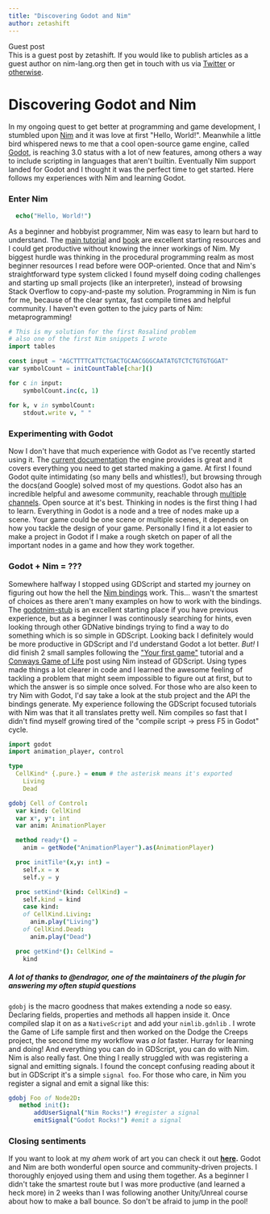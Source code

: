 ```yaml
---
title: "Discovering Godot and Nim"
author: zetashift
---
```


<div class="sidebarblock">
  <div class="content">
    <div class="title">Guest post</div>
    <div class="paragraph">
      This is a guest post by zetashift. If you would like to publish
      articles as a guest author on nim-lang.org then get in touch with us via
      <a href="https://twitter.com/nim_lang">Twitter</a> or
      <a href="https://nim-lang.org/community.html">otherwise</a>.
    </div>
  </div>
</div>

# Discovering Godot and Nim

In my ongoing quest to get better at programming and game development, I stumbled upon [Nim](https://nim-lang.org/) and it was love at first "Hello, World!". Meanwhile a little bird whispered news to me that a cool open-source game engine, called [Godot](https://godotengine.org/), is reaching 3.0 status with a lot of new features, among others a way to include scripting in languages that aren't builtin. Eventually Nim support landed for Godot and I thought it was the perfect time to get started. Here follows my experiences with Nim and learning Godot.

### Enter Nim

```nim
  echo("Hello, World!")
```

As a beginner and hobbyist programmer, Nim was easy to learn but hard to understand. The [main tutorial](https://nim-lang.org/0.18.0/tut1.html) and [book](https://www.manning.com/books/nim-in-action) are excellent starting resources and I could get productive without knowing the inner workings of Nim.
My biggest hurdle was thinking in the procedural programming realm as most beginner resources I read before were OOP-oriented. Once that and Nim's straightforward type system clicked I found myself doing coding challenges and starting up small projects (like an interpreter), instead of browsing Stack Overflow to copy-and-paste my solution.
Programming in Nim is fun for me, because of the clear syntax, fast compile times and helpful community. I haven't even gotten to the juicy parts of Nim: metaprogramming!

```nim
# This is my solution for the first Rosalind problem
# also one of the first Nim snippets I wrote
import tables

const input = "AGCTTTTCATTCTGACTGCAACGGGCAATATGTCTCTGTGTGGAT"
var symbolCount = initCountTable[char]()

for c in input:
    symbolCount.inc(c, 1)

for k, v in symbolCount:
    stdout.write v, " "
```

#####

### Experimenting with Godot

Now I don't have that much experience with Godot as I've recently started using it. The [current documentation](http://docs.godotengine.org/en/3.0/) the engine provides is great and it covers everything you need to get started making a game.
At first I found Godot quite intimidating (so many bells and whistles!), but browsing through the docs(and Google) solved most of my questions. Godot also has an incredible helpful and awesome community, reachable through [multiple channels](https://godotengine.org/community). Open source at it's best.
Thinking in nodes is the first thing I had to learn. Everything in Godot is a node and a tree of nodes make up a scene. Your game could be one scene or multiple scenes, it depends on how you tackle the design of your game. Personally I find it a lot easier to make a project in Godot if I make a rough sketch on paper of all the important nodes in a game and how they work together.

### Godot + Nim = ???

Somewhere halfway I stopped using GDScript and started my journey on figuring out how the hell the [Nim bindings](https://github.com/pragmagic/godot-nim) work. This... wasn't the smartest of choices as there aren't many examples on how to work with the bindings. The [godotnim-stub](https://github.com/pragmagic/godot-nim-stub) is an excellent starting place if you have previous experience, but as a beginner I was continously searching for hints, even looking through other GDNative bindings trying to find a way to do something which is so simple in GDScript. Looking back I definitely would be more productive in GDScript and I'd understand Godot a lot better.
_But!_ I did finish 2 small samples following the ["Your first game"](http://docs.godotengine.org/en/3.0/getting_started/step_by_step/your_first_game.html) tutorial and a [Conways Game of Life](http://www.brainjargames.com/game-of-life/) post using Nim instead of GDScript. Using types made things a lot clearer in code and I learned the awesome feeling of tackling a problem that might seem impossible to figure out at first, but to which the answer is so simple once solved.
For those who are also keen to try Nim with Godot, I'd say take a look at the stub project and the API the bindings generate. My experience following the GDScript focused tutorials with Nim was that it all translates pretty well. Nim compiles so fast that I didn't find myself growing tired of the "compile script -> press F5 in Godot" cycle.

```nim
import godot
import animation_player, control

type
  CellKind* {.pure.} = enum # the asterisk means it's exported
    Living
    Dead

gdobj Cell of Control:
  var kind: CellKind
  var x*, y*: int
  var anim: AnimationPlayer

  method ready*() =
    anim = getNode("AnimationPlayer").as(AnimationPlayer)

  proc initTile*(x,y: int) =
    self.x = x
    self.y = y

  proc setKind*(kind: CellKind) =
    self.kind = kind
    case kind:
    of CellKind.Living:
      anim.play("Living")
    of CellKind.Dead:
      anim.play("Dead")

  proc getKind*(): CellKind =
    kind
```

##### A lot of thanks to @endragor, one of the maintainers of the plugin for answering my often stupid questions

`gdobj` is the macro goodness that makes extending a node so easy. Declaring fields, properties and methods all happen inside it. Once compiled slap it on as a `NativeScript` and add your `nimlib.gdnlib` . I wrote the Game of Life sample first and then worked on the Dodge the Creeps project, the second time my workflow was _a lot_ faster. Hurray for learning and doing!
And everything you can do in GDScript, you can do with Nim. Nim is also really fast.
One thing I really struggled with was registering a signal and emitting signals. I found the concept confusing reading about it but in GDScript it's a simple `signal foo`. For those who care, in Nim you register a signal and emit a signal like this:

```nim
gdobj Foo of Node2D:
   method init():
       addUserSignal("Nim Rocks!") #register a signal
       emitSignal("Godot Rocks!") #emit a signal
```

### Closing sentiments

If you want to look at my _ahem_ work of art you can check it out **[here](http://docs.godotengine.org/en/3.0/getting_started/step_by_step/your_first_game.html#finishing-up).**
Godot and Nim are both wonderful open source and community-driven projects. I thoroughly enjoyed using them and using them together. As a beginner I didn't take the smartest route but I was more productive (and learned a heck more) in 2 weeks than I was following another Unity/Unreal course about how to make a ball bounce. So don't be afraid to jump in the pool!
